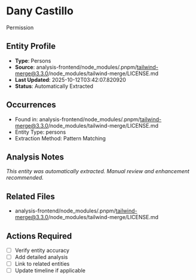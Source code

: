 # Dany Castillo

Permission

## Entity Profile
- **Type**: Persons
- **Source**: analysis-frontend/node_modules/.pnpm/tailwind-merge@3.3.0/node_modules/tailwind-merge/LICENSE.md
- **Last Updated**: 2025-10-12T03:42:07.820920
- **Status**: Automatically Extracted

## Occurrences
- Found in: analysis-frontend/node_modules/.pnpm/tailwind-merge@3.3.0/node_modules/tailwind-merge/LICENSE.md
- Entity Type: persons
- Extraction Method: Pattern Matching

## Analysis Notes
*This entity was automatically extracted. Manual review and enhancement recommended.*

## Related Files
- analysis-frontend/node_modules/.pnpm/tailwind-merge@3.3.0/node_modules/tailwind-merge/LICENSE.md

## Actions Required
- [ ] Verify entity accuracy
- [ ] Add detailed analysis
- [ ] Link to related entities
- [ ] Update timeline if applicable
